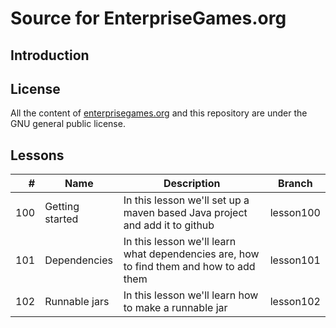 # Source for EnterpriseGames.org

## Introduction

## License

All the content of [enterprisegames.org](http://enterprisegames.org) and this repository are under the GNU general
public license.

## Lessons

| #   | Name             | Description                                                                                | Branch    |
|----:|------------------|--------------------------------------------------------------------------------------------|-----------|
| 100 | Getting started  | In this lesson we'll set up a maven based Java project and add it to github                | lesson100 |
| 101 | Dependencies     | In this lesson we'll learn what dependencies are, how to find them and how to add them     | lesson101 |
| 102 | Runnable jars    | In this lesson we'll learn how to make a runnable jar                                      | lesson102 |